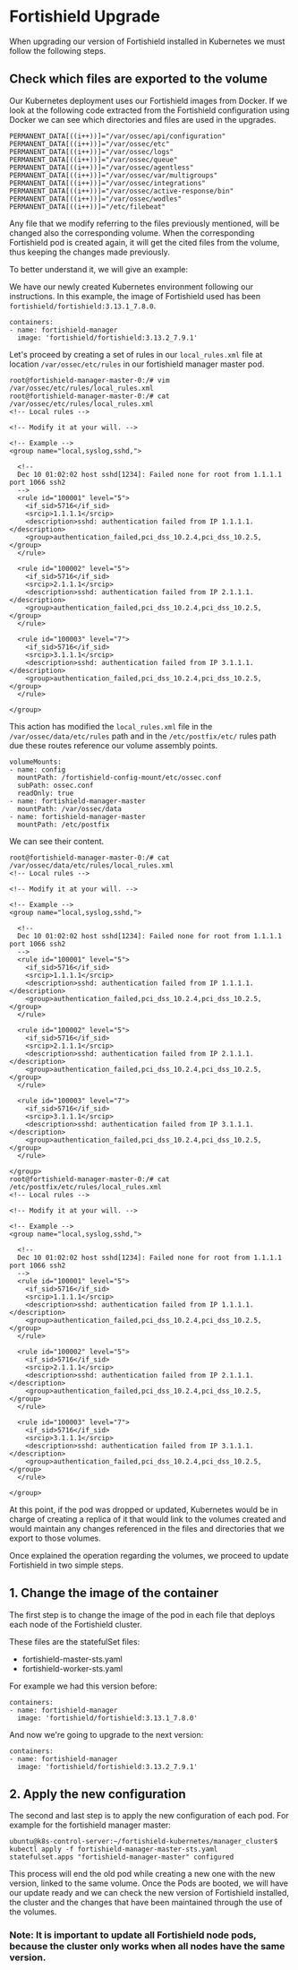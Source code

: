 # Fortishield Upgrade

When upgrading our version of Fortishield installed in Kubernetes we must follow the following steps.

## Check which files are exported to the volume

Our Kubernetes deployment uses our Fortishield images from Docker. If we look at the following code extracted from the Fortishield configuration using Docker we can see which directories and files are used in the upgrades.

```
PERMANENT_DATA[((i++))]="/var/ossec/api/configuration"
PERMANENT_DATA[((i++))]="/var/ossec/etc"
PERMANENT_DATA[((i++))]="/var/ossec/logs"
PERMANENT_DATA[((i++))]="/var/ossec/queue"
PERMANENT_DATA[((i++))]="/var/ossec/agentless"
PERMANENT_DATA[((i++))]="/var/ossec/var/multigroups"
PERMANENT_DATA[((i++))]="/var/ossec/integrations"
PERMANENT_DATA[((i++))]="/var/ossec/active-response/bin"
PERMANENT_DATA[((i++))]="/var/ossec/wodles"
PERMANENT_DATA[((i++))]="/etc/filebeat"
```

Any file that we modify referring to the files previously mentioned, will be changed also the corresponding volume. When the corresponding Fortishield pod is created again, it will get the cited files from the volume, thus keeping the changes made previously.

To better understand it, we will give an example:

We have our newly created Kubernetes environment following our instructions. In this example, the image of Fortishield used has been `fortishield/fortishield:3.13.1_7.8.0`.

```
containers:
- name: fortishield-manager
  image: 'fortishield/fortishield:3.13.2_7.9.1'
```

Let's proceed by creating a set of rules in our `local_rules.xml` file at location `/var/ossec/etc/rules` in our fortishield manager master pod.

```
root@fortishield-manager-master-0:/# vim /var/ossec/etc/rules/local_rules.xml
root@fortishield-manager-master-0:/# cat /var/ossec/etc/rules/local_rules.xml
<!-- Local rules -->

<!-- Modify it at your will. -->

<!-- Example -->
<group name="local,syslog,sshd,">

  <!--
  Dec 10 01:02:02 host sshd[1234]: Failed none for root from 1.1.1.1 port 1066 ssh2
  -->
  <rule id="100001" level="5">
    <if_sid>5716</if_sid>
    <srcip>1.1.1.1</srcip>
    <description>sshd: authentication failed from IP 1.1.1.1.</description>
    <group>authentication_failed,pci_dss_10.2.4,pci_dss_10.2.5,</group>
  </rule>

  <rule id="100002" level="5">
    <if_sid>5716</if_sid>
    <srcip>2.1.1.1</srcip>
    <description>sshd: authentication failed from IP 2.1.1.1.</description>
    <group>authentication_failed,pci_dss_10.2.4,pci_dss_10.2.5,</group>
  </rule>

  <rule id="100003" level="7">
    <if_sid>5716</if_sid>
    <srcip>3.1.1.1</srcip>
    <description>sshd: authentication failed from IP 3.1.1.1.</description>
    <group>authentication_failed,pci_dss_10.2.4,pci_dss_10.2.5,</group>
  </rule>

</group>

```

This action has modified the `local_rules.xml` file in the `/var/ossec/data/etc/rules` path and in the `/etc/postfix/etc/` rules path due these routes reference our volume assembly points.

```
volumeMounts:
- name: config
  mountPath: /fortishield-config-mount/etc/ossec.conf
  subPath: ossec.conf
  readOnly: true
- name: fortishield-manager-master
  mountPath: /var/ossec/data
- name: fortishield-manager-master
  mountPath: /etc/postfix
```

We can see their content.

```
root@fortishield-manager-master-0:/# cat /var/ossec/data/etc/rules/local_rules.xml
<!-- Local rules -->

<!-- Modify it at your will. -->

<!-- Example -->
<group name="local,syslog,sshd,">

  <!--
  Dec 10 01:02:02 host sshd[1234]: Failed none for root from 1.1.1.1 port 1066 ssh2
  -->
  <rule id="100001" level="5">
    <if_sid>5716</if_sid>
    <srcip>1.1.1.1</srcip>
    <description>sshd: authentication failed from IP 1.1.1.1.</description>
    <group>authentication_failed,pci_dss_10.2.4,pci_dss_10.2.5,</group>
  </rule>

  <rule id="100002" level="5">
    <if_sid>5716</if_sid>
    <srcip>2.1.1.1</srcip>
    <description>sshd: authentication failed from IP 2.1.1.1.</description>
    <group>authentication_failed,pci_dss_10.2.4,pci_dss_10.2.5,</group>
  </rule>

  <rule id="100003" level="7">
    <if_sid>5716</if_sid>
    <srcip>3.1.1.1</srcip>
    <description>sshd: authentication failed from IP 3.1.1.1.</description>
    <group>authentication_failed,pci_dss_10.2.4,pci_dss_10.2.5,</group>
  </rule>

</group>
root@fortishield-manager-master-0:/# cat /etc/postfix/etc/rules/local_rules.xml
<!-- Local rules -->

<!-- Modify it at your will. -->

<!-- Example -->
<group name="local,syslog,sshd,">

  <!--
  Dec 10 01:02:02 host sshd[1234]: Failed none for root from 1.1.1.1 port 1066 ssh2
  -->
  <rule id="100001" level="5">
    <if_sid>5716</if_sid>
    <srcip>1.1.1.1</srcip>
    <description>sshd: authentication failed from IP 1.1.1.1.</description>
    <group>authentication_failed,pci_dss_10.2.4,pci_dss_10.2.5,</group>
  </rule>

  <rule id="100002" level="5">
    <if_sid>5716</if_sid>
    <srcip>2.1.1.1</srcip>
    <description>sshd: authentication failed from IP 2.1.1.1.</description>
    <group>authentication_failed,pci_dss_10.2.4,pci_dss_10.2.5,</group>
  </rule>

  <rule id="100003" level="7">
    <if_sid>5716</if_sid>
    <srcip>3.1.1.1</srcip>
    <description>sshd: authentication failed from IP 3.1.1.1.</description>
    <group>authentication_failed,pci_dss_10.2.4,pci_dss_10.2.5,</group>
  </rule>

</group>

```

At this point, if the pod was dropped or updated, Kubernetes would be in charge of creating a replica of it that would link to the volumes created and would maintain any changes referenced in the files and directories that we export to those volumes.

Once explained the operation regarding the volumes, we proceed to update Fortishield in two simple steps.

## 1. Change the image of the container

The first step is to change the image of the pod in each file that deploys each node of the Fortishield cluster.

These files are the statefulSet files:
- fortishield-master-sts.yaml
- fortishield-worker-sts.yaml

For example we had this version before:

```
containers:
- name: fortishield-manager
  image: 'fortishield/fortishield:3.13.1_7.8.0'
```

And now we're going to upgrade to the next version:

```
containers:
- name: fortishield-manager
  image: 'fortishield/fortishield:3.13.2_7.9.1'
```


## 2. Apply the new configuration

The second and last step is to apply the new configuration of each pod. For example for the fortishield manager master:

```
ubuntu@k8s-control-server:~/fortishield-kubernetes/manager_cluster$ kubectl apply -f fortishield-manager-master-sts.yaml
statefulset.apps "fortishield-manager-master" configured
```

This process will end the old pod while creating a new one with the new version, linked to the same volume. Once the Pods are booted, we will have our update ready and we can check the new version of Fortishield installed, the cluster and the changes that have been maintained through the use of the volumes.

### Note: It is important to update all Fortishield node pods, because the cluster only works when all nodes have the same version.

